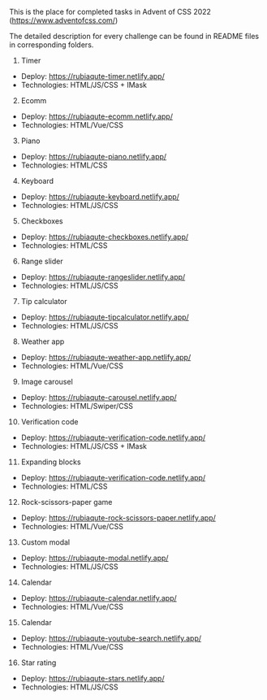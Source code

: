 This is the place for completed tasks in Advent of CSS 2022 (https://www.adventofcss.com/)

The detailed description for every challenge can be found in README files in corresponding folders.

1. Timer
- Deploy: https://rubiaqute-timer.netlify.app/
- Technologies: HTML/JS/CSS + IMask

2. Ecomm
- Deploy: https://rubiaqute-ecomm.netlify.app/
- Technologies: HTML/Vue/CSS

3. Piano
- Deploy: https://rubiaqute-piano.netlify.app/
- Technologies: HTML/CSS

4. Keyboard
- Deploy: https://rubiaqute-keyboard.netlify.app/
- Technologies: HTML/JS/CSS

5. Checkboxes
- Deploy: https://rubiaqute-checkboxes.netlify.app/
- Technologies: HTML/CSS

6. Range slider
- Deploy: https://rubiaqute-rangeslider.netlify.app/
- Technologies: HTML/JS/CSS

7. Tip calculator
- Deploy: https://rubiaqute-tipcalculator.netlify.app/
- Technologies: HTML/JS/CSS

8. Weather app
- Deploy: https://rubiaqute-weather-app.netlify.app/
- Technologies: HTML/Vue/CSS

9. Image carousel
- Deploy: https://rubiaqute-carousel.netlify.app/
- Technologies: HTML/Swiper/CSS

10. Verification code
- Deploy: https://rubiaqute-verification-code.netlify.app/
- Technologies: HTML/JS/CSS + IMask

11. Expanding blocks
- Deploy: https://rubiaqute-verification-code.netlify.app/
- Technologies: HTML/CSS

12. Rock-scissors-paper game
- Deploy: https://rubiaqute-rock-scissors-paper.netlify.app/
- Technologies: HTML/Vue/CSS

13. Custom modal
- Deploy: https://rubiaqute-modal.netlify.app/
- Technologies: HTML/JS/CSS

14. Calendar
- Deploy: https://rubiaqute-calendar.netlify.app/
- Technologies: HTML/Vue/CSS

15. Calendar
- Deploy: https://rubiaqute-youtube-search.netlify.app/
- Technologies: HTML/Vue/CSS

16. Star rating
- Deploy: https://rubiaqute-stars.netlify.app/
- Technologies: HTML/JS/CSS
